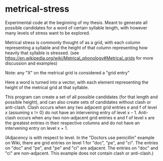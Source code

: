 # metrical-stress

Experimental code at the beginning of my thesis. Meant to generate all possible candidates for a word of certain syllable length, with however many levels of stress want to be explored.

Metrical stress is commonly thought of as a grid, with each column representing a syllable and the height of that column representing how heavily that syllable is stressed. (see https://en.wikipedia.org/wiki/Metrical_phonology#Metrical_grids for more discussion and examples)

Note: any "X" on the metrical grid is considered a "grid entry"

Here a word is turned into a vector, with each element representing the height of the metrical grid at that syllable.

This program can create a set of all possible candidates (for that length and possible height), and can also create sets of candidates without clash or anti-clash. Clash occurs when any two adjacent grid entries e and f of level x (assuming x != 0) do not have an intervening entry of level x – 1. Anti-clash occurs when any two non-adjacent grid entries e and f of level x are the greatest entries in their respective columns and do not have an intervening entry on level x + 1.

(Adjacency is with respect to level. In the "Doctors use penicillin" example on Wiki, there are grid entries on level 1 for "doc", "pe", and "ci". The entries on "doc" and "pe", and "pe" and "ci" are adjacent. The entries on "doc" and "ci" are non-adjacent. This example does not contain clash or anti-clash.)
